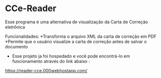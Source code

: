 # CCe-Reader

Esse programa é uma alternativa de visualização da Carta de Correção eletrônica

Funcionalidades: 
 *Transforma o arquivo XML da carta de correção em PDF 
 *Permite que o usuário visualize a carta de correção antes de salvar o documento 

* Esse projeto ja foi hospedado e você pode encontrá-lo em funcionamento através do link abaixo : 

https://reader-cce.000webhostapp.com/